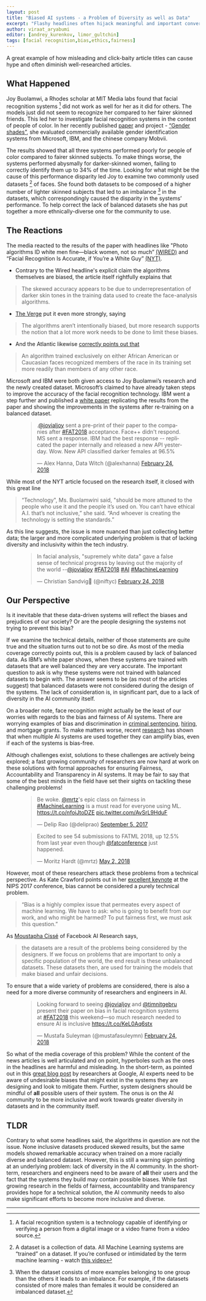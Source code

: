 ```yaml
---
layout: post
title: "Biased AI systems - a Problem of Diversity as well as Data"
excerpt: "Flashy headlines often hijack meaningful and important conversations on this topic, even when the articles are solid. Here is our summary."
author: viraat_aryabumi
editor: [andrey_kurenkov, limor_gultchin]
tags: [facial recognition,bias,ethics,fairness]
---
```


A great example of how misleading and click-baity article titles can cause hype and often diminish well-researched articles. 


## What Happened

Joy Buolamwi, a Rhodes scholar at MIT Media labs found that facial recognition systems [^frexplainer] did not work as well for her as it did for others. The models just did not seem to recognize her compared to her fairer skinned friends. This led her to investigate facial recognition systems in the context of people of color. In her recently published [paper](http://proceedings.mlr.press/v81/buolamwini18a/buolamwini18a.pdf) and project - [“Gender shades”](http://gendershades.org), she evaluated commercially available gender identification systems from Microsoft, IBM, and the chinese company Mobvii. 

The results showed that all three systems performed poorly for people of color compared to fairer skinned subjects. To make things worse, the systems performed abysmally for darker-skinned women, failing to correctly identify them up to 34% of the time. Looking for what might be the cause of this performance disparity led Joy to examine two commonly used datasets [^datasetexplainer] of faces. She found both datasets to be composed of a higher number of lighter skinned subjects that led to an imbalance [^imbalance] in the datasets, which correspondingly caused the disparity in the systems’ performance. To help correct the lack of balanced datasets she has put together a more ethnically-diverse one for the community to use.



## The Reactions

The media reacted to the results of the paper with headlines like "Photo algorithms ID white men fine—black women, not so much” [(WIRED)](https://www.wired.com/story/photo-algorithms-id-white-men-fineblack-women-not-so-much) and “Facial Recognition Is Accurate, if You’re a White Guy” [(NYT)](https://www.nytimes.com/2018/02/09/technology/facial-recognition-race-artificial-intelligence.html). 

* Contrary to the Wired headline's explicit claim the algorithms themselves are biased, the article itself rightfully explains that
> The skewed accuracy appears to be due to underrepresentation of darker skin tones in the training data used to create the face-analysis algorithms.

* [The Verge](https://www.theverge.com/2018/2/11/17001218/facial-recognition-software-accuracy-technology-mit-white-men-black-women-error) put it even more strongly, saying 
> The algorithms aren’t intentionally biased, but more research supports the notion that a lot more work needs to be done to limit these biases.

* And the Atlantic likewise [correctly points out that](https://www.theatlantic.com/technology/archive/2016/04/the-underlying-bias-of-facial-recognition-systems/476991/)
>An algorithm trained exclusively on either African American or Caucasian faces recognized members of the race in its training set more readily than members of any other race.

Microsoft and IBM were both given access to Joy Buolamwi’s research and the newly created dataset. Microsoft’s claimed to have already taken steps to improve the accuracy of the facial recognition technology. IBM went a step further and published a [white paper](https://www.ibm.com/blogs/research/2018/02/mitigating-bias-ai-models/) replicating the results from the paper and showing the improvements in the systems after re-training on a balanced dataset. 

<figure>
<blockquote class="twitter-tweet" data-lang="en"><p lang="en" dir="ltr">.<a href="https://twitter.com/jovialjoy?ref_src=twsrc%5Etfw">@jovialjoy</a> sent a pre-print of their paper to the companies after <a href="https://twitter.com/hashtag/FAT2018?src=hash&amp;ref_src=twsrc%5Etfw">#FAT2018</a> acceptance. Face++ didn&#39;t respond. MS sent a response. IBM had the best response -- replicated the paper internally and released a new API yesterday. Wow. New API classified darker females at 96.5%</p>&mdash; Alex Hanna, Data Witch (@alexhanna) <a href="https://twitter.com/alexhanna/status/967434590494355456?ref_src=twsrc%5Etfw">February 24, 2018</a></blockquote> <script async src="https://platform.twitter.com/widgets.js" charset="utf-8"></script> 
</figure>

While most of the NYT article focused on the research itself, it closed with this great line 
> “Technology", Ms. Buolamwini said, "should be more attuned to the people who use it and the people it’s used on.
You can’t have ethical A.I. that’s not inclusive,” she said. “And whoever is creating the technology is setting the standards.”

As this line suggests, the issue is more nuanced than just collecting better data; the larger and more complicated underlying problem is that of lacking diversity and inclusivity within the tech industry. 

<figure>
<blockquote class="twitter-tweet" data-lang="en"><p lang="en" dir="ltr">In facial analysis, &quot;supremely white data&quot; gave a false sense of technical progress by leaving out the majority of the world --<a href="https://twitter.com/jovialjoy?ref_src=twsrc%5Etfw">@jovialjoy</a> <a href="https://twitter.com/hashtag/FAT2018?src=hash&amp;ref_src=twsrc%5Etfw">#FAT2018</a> <a href="https://twitter.com/hashtag/AI?src=hash&amp;ref_src=twsrc%5Etfw">#AI</a> <a href="https://twitter.com/hashtag/MachineLearning?src=hash&amp;ref_src=twsrc%5Etfw">#MachineLearning</a></p>&mdash; Christian Sandvig🐩 (@niftyc) <a href="https://twitter.com/niftyc/status/967435459935776768?ref_src=twsrc%5Etfw">February 24, 2018</a></blockquote> <script async src="https://platform.twitter.com/widgets.js" charset="utf-8"></script> 
</figure>

## Our Perspective

Is it inevitable that these data-driven systems will reflect the biases and prejudices of our society? Or are the people designing the systems not trying to prevent this bias?

If we examine the technical details, neither of those statements are quite true and the situation turns out to not be so dire. As most of the media coverage correctly points out, this is a problem caused by lack of balanced data. As IBM’s white paper shows, when these systems are trained with datasets that are well balanced they are very accurate. The important question to ask is why these systems were not trained with balanced datasets to begin with. The answer seems to be (as most of the articles suggest) that balanced datasets were not considered during the design of the systems. The lack of consideration is, in significant part, due to a lack of diversity in the AI community itself. 


On a broader note, face recognition might actually be the least of our worries with regards to the bias and fairness of AI systems. There are worrying examples of bias and discrimination in [criminal sentencing](https://www.propublica.org/article/machine-bias-risk-assessments-in-criminal-sentencing), [hiring](https://work.qz.com/1098954/ai-is-the-future-of-hiring-but-it-could-introduce-bias-if-were-not-careful/), and mortgage grants. To make matters worse, recent [research](http://arxiv.org/abs/1707.00391) has shown that when multiple AI systems are used together they can amplify bias, even if each of the systems is bias-free.  

Although challenges exist, solutions to these challenges are actively being explored; a fast growing community of researchers are now hard at work on these solutions with formal approaches for ensuring Fairness, Accountability and Transparency in AI systems. It may be fair to say that some of the best minds in the field have set their sights on tackling these challenging problems!

<figure>
<blockquote class="twitter-tweet" data-lang="en"><p lang="en" dir="ltr">Be woke. <a href="https://twitter.com/mrtz?ref_src=twsrc%5Etfw">@mrtz</a>&#39;s epic class on fairness in <a href="https://twitter.com/hashtag/MachineLearning?src=hash&amp;ref_src=twsrc%5Etfw">#MachineLearning</a> is a must read for everyone using ML. <a href="https://t.co/nfoiJtoDZE">https://t.co/nfoiJtoDZE</a> <a href="https://t.co/AvSrL9HduF">pic.twitter.com/AvSrL9HduF</a></p>&mdash; Delip Rao (@deliprao) <a href="https://twitter.com/deliprao/status/904892267869093888?ref_src=twsrc%5Etfw">September 5, 2017</a></blockquote> <script async src="https://platform.twitter.com/widgets.js" charset="utf-8"></script> 
</figure>

<figure>
<blockquote class="twitter-tweet" data-lang="en"><p lang="en" dir="ltr">Excited to see 54 submissions to FATML 2018, up 12.5% from last year even though <a href="https://twitter.com/fatconference?ref_src=twsrc%5Etfw">@fatconference</a> just happened.</p>&mdash; Moritz Hardt (@mrtz) <a href="https://twitter.com/mrtz/status/991699500593922048?ref_src=twsrc%5Etfw">May 2, 2018</a></blockquote> <script async src="https://platform.twitter.com/widgets.js" charset="utf-8"></script> 
</figure>

However, most of these researchers attack these problems from a technical perspective. As Kate Crawford points out in her [excellent keynote]( https://www.youtube.com/watch?v=fMym_BKWQzk
) at the NIPS 2017 conference, bias cannot be considered a purely technical problem.

> “Bias is a highly complex issue that permeates every aspect of machine learning. We have to ask: who is going to benefit from our work, and who might be harmed? To put fairness first, we must ask this question.”

As [Moustapha Cissé](https://twimlai.com/twiml-talk-108-security-safety-ai-adversarial-examples-bias-trust-moustapha-cisse/) of Facebook AI Research says,
> the datasets are a result of the problems being considered by the designers. If we focus on problems that are important to only a specific population of the world, the end result is these unbalanced datasets. These datasets then, are used for training the models that make biased and unfair decisions.

To ensure that a wide variety of problems are considered, there is also a need for a more diverse community of researchers and engineers in AI.

<figure>
<blockquote class="twitter-tweet" data-lang="en"><p lang="en" dir="ltr">Looking forward to seeing <a href="https://twitter.com/jovialjoy?ref_src=twsrc%5Etfw">@jovialjoy</a> and <a href="https://twitter.com/timnitGebru?ref_src=twsrc%5Etfw">@timnitgebru</a> present their paper on bias in facial recognition systems at <a href="https://twitter.com/hashtag/FAT2018?src=hash&amp;ref_src=twsrc%5Etfw">#FAT2018</a> this weekend—so much research needed to ensure AI is inclusive <a href="https://t.co/KeL0Aq6stx">https://t.co/KeL0Aq6stx</a></p>&mdash; Mustafa Suleyman (@mustafasuleymn) <a href="https://twitter.com/mustafasuleymn/status/967235628776742913?ref_src=twsrc%5Etfw">February 24, 2018</a></blockquote> <script async src="https://platform.twitter.com/widgets.js" charset="utf-8"></script> 
</figure>

So what of the media coverage of this problem? While the content of the news articles is well articulated and on point, hyperboles such as the ones in the headlines are harmful and misleading. In the short-term, as pointed out in this [great blog post](https://developers.googleblog.com/2018/04/text-embedding-models-contain-bias.html) by researchers at Google, AI experts need to be aware of undesirable biases that might exist in the systems they are designing and look to mitigate them. Further, system designers should be mindful of **all** possible users of their system. The onus is on the AI community to be more inclusive and work towards greater diversity in datasets and in the community itself.



## TLDR

Contrary to what some headlines said, the algorithms in question are not the issue. None inclusive datasets produced skewed results, but the same models showed remarkable accuracy when trained on a more racially diverse and balanced dataset. However, this is still a warning sign pointing at an underlying problem: lack of diversity in the AI community. In the short-term, researchers and engineers need to be aware of **all** their users and the fact that the systems they build may contain possible biases. While fast growing research in the fields of fairness, accountability and transparency provides hope for a technical solution, the AI community needs to also make significant efforts to become more inclusive and diverse. 

<hr>

[^frexplainer]: A facial recognition system is a technology capable of identifying or verifying a person from a digital image or a video frame from a video source.
[^datasetexplainer]: A dataset is a collection of data. All Machine Learning systems are “trained” on a dataset. If you’re confused or intimidated by the term machine learning - watch [this video](https://www.youtube.com/watch?v=f_uwKZIAeM0)
[^imbalance]: When the dataset consists of more examples belonging to one group than the others it leads to an imbalance. For example, if the datasets consisted of more males than females it would be considered an imbalanced dataset.

